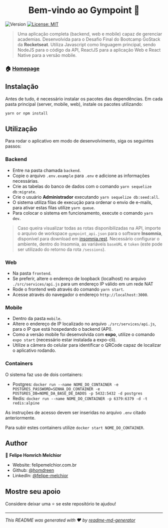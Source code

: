<h1 align="center">Bem-vindo ao Gympoint 👋</h1>
<p>
  <img alt="Version" src="https://img.shields.io/badge/version-1.0.0-blue.svg?cacheSeconds=2592000" />
  <a href="#" target="_blank">
    <img alt="License: MIT" src="https://img.shields.io/badge/License-MIT-yellow.svg" />
  </a>
</p>

> Uma aplicação completa (backend, web e mobile) capaz de gerenciar academias. Desenvolvida para o Desafio Final do Bootcamp GoStack da **Rocketseat**. Utiliza Javascript como linguagem principal, sendo NodeJS para o código da API, ReactJS para a aplicação Web e React Native para a versão mobile.


### 🏠 [Homepage](https://github.com/homdreen/Gympoint)

## Instalação

Antes de tudo, é necessário instalar os pacotes das dependências. Em cada pasta principal (server, mobile, web), instale os pacotes utilizando:

```sh
yarn or npm install
```

## Utilização

Para rodar o aplicativo em modo de desenvolvimento, siga os seguintes passos:

### Backend

- Entre na pasta chamada `backend`.
- Copie o arquivo `.env.example` para `.env` e adicione as informações necessárias.
- Crie as tabelas do banco de dados com o comando `yarn sequelize db:migrate`.
- Crie o usuário **Administrador** executando `yarn sequelize db:seed:all`.
- O sistema utiliza filas de execução para ordenar o envio de e-mails, para ativar estas filas utilize `yarn queue`.
- Para colocar o sistema em funcionamento, execute o comando `yarn dev`.

> Caso queira visualizar todas as rotas disponibilizadas na API, importe o arquivo de workspace `gympoint_api.json` para o software **Insomnia**, disponível para download em [insomnia.rest](https://insomnia.rest). Necessário configurar o ambiente, dentro do Insomnia, as variáveis `baseURL` e `token` (este pode ser utilizado do retorno da rota `/sessions`).

### Web

- Na pasta `frontend`.
- Se preferir, altere o endereço de loopback (localhost) no arquivo `./src/services/api.js` para um endereço IP válido em um rede NAT
- Rode o frontend web através do comando `yarn start`.
- Acesse através do navegador o endereço `http://localhost:3000`.

### Mobile

- Dentro da pasta `mobile`.
- Altere o endereço de IP localizado no arquivo `./src/services/api.js`, para o IP que está hospedando o backend (API).
- Como a versão mobile foi desenvolvida com **expo**, utilize o comando `expo start` (necessário estar instalada a expo-cli).
- Utilize a câmera do celular para identificar o QRCode capaz de localizar o aplicativo rodando.

### Containers

O sistema faz uso de dois containers:

- Postgres: `docker run --name NOME_DO_CONTAINER -e POSTGRES_PASSWORD=SENHA_DO_CONTAINER -e POSTGRES_DB=NOME_DA_BASE_DE_DADOS -p 5432:5432 -d postgres`
- Redis: `docker run --name NOME_DO_CONTAINER -p 6379:6379 -d -t redis:alpine`

As instruções de acesso devem ser inseridas no arquivo `.env` citado anteriormente.

Para subir estes containers utilize `docker start NOME_DO_CONTAINER`.

## Author

👤 **Felipe Homrich Melchior**

* Website: felipemelchior.com.br
* Github: [@homdreen](https://github.com/homdreen)
* LinkedIn: [@felipe-melchior](www.linkedin.com/in/felipe-melchior)

## Mostre seu apoio

Considere deixar uma ⭐️ se este repositório te ajudou!

***
_This README was generated with ❤️ by [readme-md-generator](https://github.com/kefranabg/readme-md-generator)_
